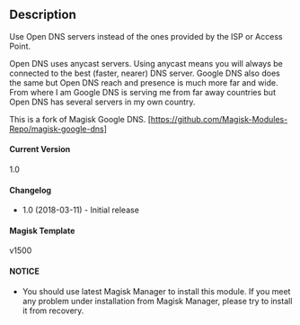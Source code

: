 ## Description
Use Open DNS servers instead of the ones provided by the ISP or Access Point.

Open DNS uses anycast servers. Using anycast means you will always be connected to the best (faster, nearer) DNS server. Google DNS also does the same but Open DNS reach and presence is much more far and wide. From where I am Google DNS is serving me from far away countries but Open DNS has several servers in my own country.

This is a fork of Magisk Google DNS. [https://github.com/Magisk-Modules-Repo/magisk-google-dns]

#### Current Version
1.0

#### Changelog

* 1.0 (2018-03-11) - Initial release

#### Magisk Template
v1500

#### NOTICE

* You should use latest Magisk Manager to install this module. If you meet any problem under installation from Magisk Manager, please try to install it from recovery.
